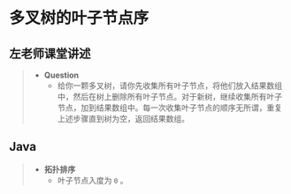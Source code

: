 # 多叉树的叶子节点序

## 左老师课堂讲述

> - **Question**
>   - 给你一颗多叉树，请你先收集所有叶子节点，将他们放入结果数组中，然后在树上删除所有叶子节点。对于新树，继续收集所有叶子节点，加到结果数组中。每一次收集叶子节点的顺序无所谓，重复上述步骤直到树为空，返回结果数组。

## Java

> - **拓扑排序**
>   - 叶子节点入度为 `0` 。

